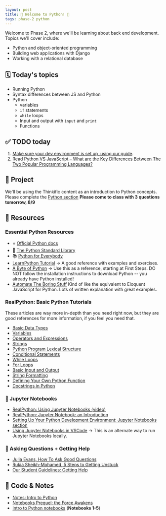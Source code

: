 ```yaml
---
layout: post
title: 🐍 Welcome to Python! 🐍
tags: phase-2 python
---
```


Welcome to Phase 2, where we'll be learning about back end development. Topics we'll cover include:

- Python and object-oriented programming
- Building web applications with Django
- Working with a relational database

## 🗓️ Today's topics

- Running Python
- Syntax differences between JS and Python
- Python
  - variables
  - `if` statements
  - `while` loops
  - Input and output with `input` and `print`
  - Functions

## ✅ TODO today

1. [Make sure your dev environment is set up, using our guide](https://momentumlearn.notion.site/Setting-up-your-Python-Development-Environment-91c5006b5a504844ad4e6abf5d209928).
2. Read [Python VS JavaScript – What are the Key Differences Between The Two Popular Programming Languages?](https://www.freecodecamp.org/news/python-vs-javascript-what-are-the-key-differences-between-the-two-popular-programming-languages/)

## 🎯 Project

We'll be using the Thinkific content as an introduction to Python concepts.  Please complete the [Python section](https://momentumlearn.thinkific.com/courses/take/back-end-development-with-python-and-django/) **Please come to class with 3 questions tomorrow, 8/9**


## 🔖 Resources

### Essential Python Resources

- ⭐ [Official Python docs](https://docs.python.org/3/)
- 🐍 [The Python Standard Library](https://docs.python.org/3/library/index.html)
- 📚 [Python for Everybody](https://www.py4e.com/book)
- [LearnPython Tutorial](https://www.learnpython.org/) -> A good reference with examples and exercises.
- [A Byte of Python](https://python.swaroopch.com/) -> Use this as a reference, starting at First Steps. DO NOT follow the installation instructions to download Python -- you already have Python installed!
- [Automate The Boring Stuff](https://automatetheboringstuff.com/#toc) Kind of like the equivalent to Eloquent JavaScript for Python. Lots of written explanation with great examples.

### RealPython: Basic Python Tutorials

These articles are way more in-depth than you need right now, but they are good references for more information, if you feel you need that.

- [Basic Data Types](https://realpython.com/python-data-types/)
- [Variables](https://realpython.com/python-variables/)
- [Operators and Expressions](https://realpython.com/python-operators-expressions/)
- [Strings](https://realpython.com/python-strings/)
- [Python Program Lexical Structure](https://realpython.com/python-program-structure/#)
- [Conditional Statements](https://realpython.com/python-conditional-statements/)
- [While Loops](https://realpython.com/python-while-loop/)
- [For Loops](https://realpython.com/python-for-loop/)
- [Basic Input and Output](https://realpython.com/python-input-output/)
- [String Formatting](https://realpython.com/python-formatted-output/)
- [Defining Your Own Python Function](https://realpython.com/defining-your-own-python-function/)
- [Docstrings in Python](https://realpython.com/documenting-python-code/#documenting-your-python-code-base-using-docstrings)

### 📓 Jupyter Notebooks

- [RealPython: Using Jupyter Notebooks (video)](https://realpython.com/courses/using-jupyter-notebooks/)
- [RealPython: Jupyter Notebook: an Introduction](https://realpython.com/jupyter-notebook-introduction/)
- [Setting Up Your Python Development Environment: Jupyter Notebooks section](https://www.notion.so/momentumlearn/Setting-up-your-Python-Development-Environment-91c5006b5a504844ad4e6abf5d209928#0fafde79c23f4f23ad425ef5a16af47c)
- [Using Jupyter Notebooks in VSCode](https://code.visualstudio.com/docs/datascience/jupyter-notebooks) -> This is an alternate way to run Jupyter Notebooks locally.

### 💁 Asking Questions + Getting Help

- [Julia Evans, How To Ask Good Questions](https://jvns.ca/blog/good-questions/)
- [Rukia Sheikh-Mohamed, 5 Steps to Getting Unstuck](https://dev.to/rukiaasm/working-smarter-5-steps-to-getting-unstuck-with-rukia-sheikh-mohamed-1932)
- [Our Student Guidelines: Getting Help](https://github.com/momentumlearn/student-resources/blob/main/articles/student-guidelines.md#getting-help)

## 🦉 Code & Notes

- [Notes: Intro to Python](https://github.com/momentum-team-14/notes/blob/main/intro-python.md)
- [Notebooks Prequel: the Force Awakens](https://github.com/Momentum-Team-14/notes/blob/main/python-notebooks-prequel.md)
- [Intro to Python notebooks](https://github.com/Momentum-Team-14/python-notebooks) (**Notebooks 1-5**)
